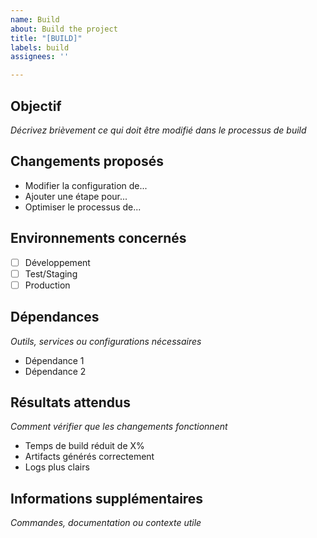 ```yaml
---
name: Build
about: Build the project
title: "[BUILD]"
labels: build
assignees: ''

---
```


## Objectif
*Décrivez brièvement ce qui doit être modifié dans le processus de build*

## Changements proposés
- Modifier la configuration de...
- Ajouter une étape pour...
- Optimiser le processus de...

## Environnements concernés
- [ ] Développement
- [ ] Test/Staging
- [ ] Production

## Dépendances
*Outils, services ou configurations nécessaires*
- Dépendance 1
- Dépendance 2

## Résultats attendus
*Comment vérifier que les changements fonctionnent*
- Temps de build réduit de X%
- Artifacts générés correctement
- Logs plus clairs

## Informations supplémentaires
*Commandes, documentation ou contexte utile*
